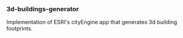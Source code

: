 ### 3d-buildings-generator

Implementation of ESRI's cityEngine app that generates 3d building footprints.
